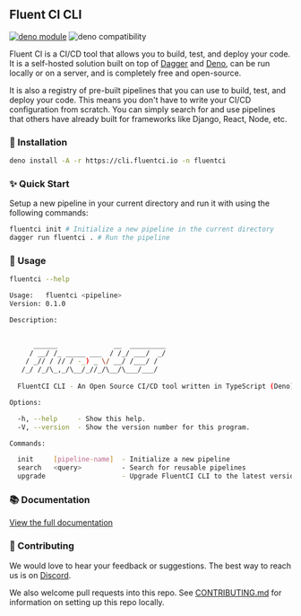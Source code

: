 ## Fluent CI CLI

[![deno module](https://shield.deno.dev/x/fluentci)](https://deno.land/x/fluentci)
![deno compatibility](https://shield.deno.dev/deno/^1.34)

Fluent CI is a CI/CD tool that allows you to build, test, and deploy your code. It is a self-hosted solution built on top of [Dagger](https://dagger.io) and [Deno](https://deno.land/), can be run locally or on a server, and is completely free and open-source.

It is also a registry of pre-built pipelines that you can use to build, test, and deploy your code. This means you don't have to write your CI/CD configuration from scratch. You can simply search for and use pipelines that others have already built for frameworks like Django, React, Node, etc.


### 🚚 Installation

```bash
deno install -A -r https://cli.fluentci.io -n fluentci
```

### ✨ Quick Start

Setup a new pipeline in your current directory and run it with using the following commands:

```bash
fluentci init # Initialize a new pipeline in the current directory
dagger run fluentci . # Run the pipeline
```

### 🚀 Usage

```bash
fluentci --help

Usage:   fluentci <pipeline>
Version: 0.1.0              

Description:

                                                                                      
      ______              __  _________                                                
     / __/ /_ _____ ___  / /_/ ___/  _/                                                
    / _// / // / -_) _ \/ __/ /___/ /                                                  
   /_/ /_/\_,_/\__/_//_/\__/\___/___/                                                  
                                                                                       
  FluentCI CLI - An Open Source CI/CD tool written in TypeScript (Deno) based on Dagger

Options:

  -h, --help     - Show this help.                            
  -V, --version  - Show the version number for this program.  

Commands:

  init     [pipeline-name]  - Initialize a new pipeline                 
  search   <query>          - Search for reusable pipelines             
  upgrade                   - Upgrade FluentCI CLI to the latest version

```

### 📚 Documentation

[View the full documentation](https://docs.fluentci.io)

### 🤝 Contributing

We would love to hear your feedback or suggestions. The best way to reach us is on [Discord](https://discord.gg/H7M28d9dRk).

We also welcome pull requests into this repo. See [CONTRIBUTING.md](CONTRIBUTING.md) for information on setting up this repo locally.